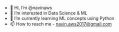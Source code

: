 - 👋 Hi, I’m @navinaws
- 👀 I’m interested in Data Science & ML
- 🌱 I’m currently learning ML concepts using Python
- 📫 How to reach me - navin.aws2017@gmail.com

<!---
navinaws/navinaws is a ✨ special ✨ repository because its `README.md` (this file) appears on your GitHub profile.
You can click the Preview link to take a look at your changes.
--->
